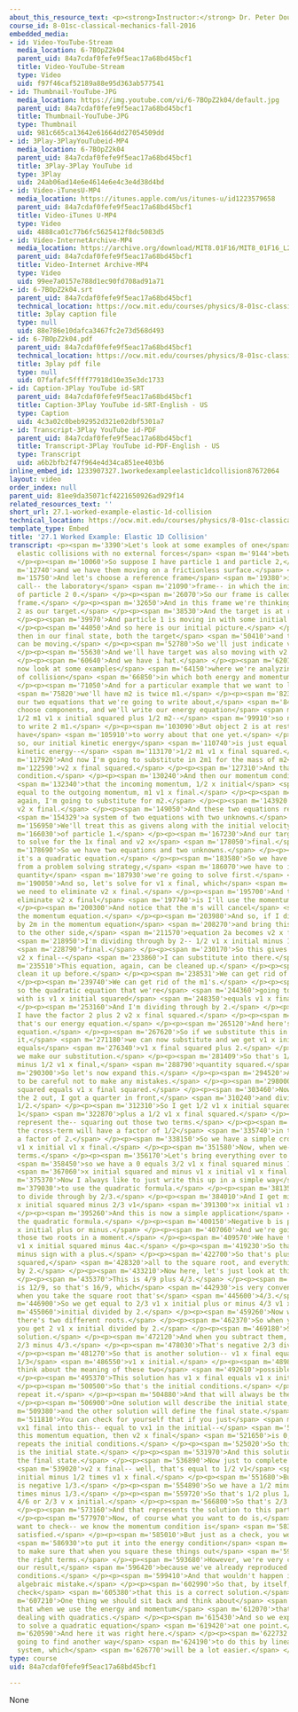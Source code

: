 ```yaml
---
about_this_resource_text: <p><strong>Instructor:</strong> Dr. Peter Dourmashkin</p>
course_id: 8-01sc-classical-mechanics-fall-2016
embedded_media:
- id: Video-YouTube-Stream
  media_location: 6-7BOpZ2k04
  parent_uid: 84a7cdaf0fefe9f5eac17a68bd45bcf1
  title: Video-YouTube-Stream
  type: Video
  uid: f97f46caf52189a88e95d363ab577541
- id: Thumbnail-YouTube-JPG
  media_location: https://img.youtube.com/vi/6-7BOpZ2k04/default.jpg
  parent_uid: 84a7cdaf0fefe9f5eac17a68bd45bcf1
  title: Thumbnail-YouTube-JPG
  type: Thumbnail
  uid: 981c665ca13642e61664dd27054509dd
- id: 3Play-3PlayYouTubeid-MP4
  media_location: 6-7BOpZ2k04
  parent_uid: 84a7cdaf0fefe9f5eac17a68bd45bcf1
  title: 3Play-3Play YouTube id
  type: 3Play
  uid: 24ab06ad14e6e4614e6e4c3e4d38d4bd
- id: Video-iTunesU-MP4
  media_location: https://itunes.apple.com/us/itunes-u/id1223579658
  parent_uid: 84a7cdaf0fefe9f5eac17a68bd45bcf1
  title: Video-iTunes U-MP4
  type: Video
  uid: 4888ca01c77b6fc5625412f8dc5083d5
- id: Video-InternetArchive-MP4
  media_location: https://archive.org/download/MIT8.01F16/MIT8_01F16_L27v01_360p.mp4
  parent_uid: 84a7cdaf0fefe9f5eac17a68bd45bcf1
  title: Video-Internet Archive-MP4
  type: Video
  uid: 99ee7a0157e788d1ec90fd708ad91a71
- id: 6-7BOpZ2k04.srt
  parent_uid: 84a7cdaf0fefe9f5eac17a68bd45bcf1
  technical_location: https://ocw.mit.edu/courses/physics/8-01sc-classical-mechanics-fall-2016/week-9-collision-theory/27.1-worked-example-elastic-1d-collision/27.1-worked-example-elastic-1d-collision/6-7BOpZ2k04.srt
  title: 3play caption file
  type: null
  uid: 88e786e10dafca3467fc2e73d568d493
- id: 6-7BOpZ2k04.pdf
  parent_uid: 84a7cdaf0fefe9f5eac17a68bd45bcf1
  technical_location: https://ocw.mit.edu/courses/physics/8-01sc-classical-mechanics-fall-2016/week-9-collision-theory/27.1-worked-example-elastic-1d-collision/27.1-worked-example-elastic-1d-collision/6-7BOpZ2k04.pdf
  title: 3play pdf file
  type: null
  uid: 07fafafc5ffff77918d10e35e3dc1733
- id: Caption-3Play YouTube id-SRT
  parent_uid: 84a7cdaf0fefe9f5eac17a68bd45bcf1
  title: Caption-3Play YouTube id-SRT-English - US
  type: Caption
  uid: 4c3a02c0beb92952d321e02dbf5301a7
- id: Transcript-3Play YouTube id-PDF
  parent_uid: 84a7cdaf0fefe9f5eac17a68bd45bcf1
  title: Transcript-3Play YouTube id-PDF-English - US
  type: Transcript
  uid: a6b2bfb2f47f964e4d34ca851ee403b6
inline_embed_id: 1233907327.1workedexampleelastic1dcollision87672064
layout: video
order_index: null
parent_uid: 81ee9da35071cf4221650926ad929f14
related_resources_text: ''
short_url: 27.1-worked-example-elastic-1d-collision
technical_location: https://ocw.mit.edu/courses/physics/8-01sc-classical-mechanics-fall-2016/week-9-collision-theory/27.1-worked-example-elastic-1d-collision/27.1-worked-example-elastic-1d-collision
template_type: Embed
title: '27.1 Worked Example: Elastic 1D Collision'
transcript: <p><span m='3390'>Let's look at some examples of one</span> <span m='4920'>dimensional
  elastic collisions with no external forces</span> <span m='9144'>between two particles.</span>
  </p><p><span m='10060'>So suppose I have particle 1 and particle 2,</span> <span
  m='12740'>and we have them moving on a frictionless surface.</span> </p><p><span
  m='15750'>And let's choose a reference frame</span> <span m='19380'>in which we'll
  call-- the laboratory</span> <span m='21090'>frame-- in which the initial velocity
  of particle 2 0.</span> </p><p><span m='26070'>So our frame is called the laboratory
  frame.</span> </p><p><span m='32650'>And in this frame we're thinking of particle
  2 as our target.</span> </p><p><span m='38530'>And the target is at rest.</span>
  </p><p><span m='39970'>And particle 1 is moving in with some initial velocity.</span>
  </p><p><span m='44050'>And so here is our initial picture.</span> </p><p><span m='47920'>And
  then in our final state, both the target</span> <span m='50410'>and the particles
  can be moving.</span> </p><p><span m='52780'>So we'll just indicate v1 final.</span>
  </p><p><span m='55630'>And we'll have target was also moving with v2 final.</span>
  </p><p><span m='60640'>And we have i hat.</span> </p><p><span m='62016'>So let's
  now look at some examples</span> <span m='64150'>where we're analyzing this type
  of collision</span> <span m='66850'>in which both energy and momentum are constant.</span>
  </p><p><span m='71050'>And for a particular example that we want to look at,</span>
  <span m='75820'>we'll have m2 is twice m1.</span> </p><p><span m='82360'>Now, for
  our two equations that we're going to write about,</span> <span m='84850'>we'll
  choose components, and we'll write our energy equation</span> <span m='89260'>as
  1/2 m1 v1 x initial squared plus 1/2 m2--</span> <span m='99910'>so now we're going
  to write 2 m1.</span> </p><p><span m='103090'>But object 2 is at rest, so we don't
  have</span> <span m='105910'>to worry about that one yet.</span> </p><p><span m='108259'>And
  so, our initial kinetic energy</span> <span m='110740'>is just equal to the final
  kinetic energy--</span> <span m='113170'>1/2 m1 v1 x final squared.</span> </p><p><span
  m='117920'>And now I'm going to substitute in 2m1 for the mass of m2</span> <span
  m='122590'>v2 x final squared.</span> </p><p><span m='127310'>And that's our energy
  condition.</span> </p><p><span m='130240'>And then our momentum condition is</span>
  <span m='132340'>that the incoming momentum, 1/2 x initial</span> <span m='135490'>is
  equal to the outgoing momentum, m1 v1 x final.</span> </p><p><span m='140800'>And
  again, I'm going to substitute for m2.</span> </p><p><span m='143920'>That's 2m1
  v2 x final.</span> </p><p><span m='149050'>And these two equations represent</span>
  <span m='154329'>a system of two equations with two unknowns.</span> </p><p><span
  m='156950'>We'll treat this as givens along with the initial velocity</span> <span
  m='166030'>of particle 1.</span> </p><p><span m='167230'>And our target here is
  to solve for the 1x final and v2 x</span> <span m='178050'>final.</span> </p><p><span
  m='178690'>So we have two equations and two unknowns.</span> </p><p><span m='181630'>Now
  it's a quadratic equation.</span> </p><p><span m='183580'>So we have to identify--
  from a problem solving strategy,</span> <span m='186070'>we have to identify which
  quantity</span> <span m='187930'>we're going to solve first.</span> </p><p><span
  m='190050'>And so, let's solve for v1 x final, which</span> <span m='192760'>means
  we need to eliminate v2 x final.</span> </p><p><span m='195700'>And the way I'll
  eliminate v2 x final</span> <span m='197740'>is I'll use the momentum equation.</span>
  </p><p><span m='200300'>And notice that the m's will cancel</span> <span m='202360'>in
  the momentum equation.</span> </p><p><span m='203980'>And so, if I divide through
  by 2m in the momentum equation</span> <span m='208270'>and bring this term over
  to the other side,</span> <span m='211570'>equation 2a becomes v2 x final equals--</span>
  <span m='218950'>I'm dividing through by 2-- 1/2 v1 x initial minus 1/2 v1 x</span>
  <span m='228790'>final.</span> </p><p><span m='230170'>So this gives me a target--
  v2 x final--</span> <span m='233860'>I can substitute into there.</span> </p><p><span
  m='235510'>This equation, again, can be cleaned up.</span> </p><p><span m='237310'>Let's
  clean it up before.</span> </p><p><span m='238531'>We can get rid of the halves.</span>
  </p><p><span m='239740'>We can get rid of the m1's.</span> </p><p><span m='241420'>And
  so the quadratic equation that we're</span> <span m='244360'>going to be working
  with is v1 x initial squared</span> <span m='248350'>equals v1 x final squared.</span>
  </p><p><span m='253160'>And I'm dividing through by 2.</span> </p><p><span m='255220'>So
  I have the factor 2 plus 2 v2 x final squared.</span> </p><p><span m='262070'>Now
  that's our energy equation.</span> </p><p><span m='265120'>And here's our momentum
  equation.</span> </p><p><span m='267620'>So if we substitute this in and square
  it,</span> <span m='271180'>we can now substitute and we get v1 x initial squared
  equals</span> <span m='276340'>v1 x final squared plus 2.</span> </p><p><span m='279200'>Now
  we make our substitution.</span> </p><p><span m='281409'>So that's 1/2 v1 x initial
  minus 1/2 v1 x final,</span> <span m='288790'>quantity squared.</span> </p><p><span
  m='290300'>So let's now expand this.</span> </p><p><span m='294520'>And we have
  to be careful not to make any mistakes.</span> </p><p><span m='298000'>v1 x initial
  squared equals v1 x final squared.</span> </p><p><span m='303460'>Now if I pull
  the 2 out, I got a quarter in front,</span> <span m='310240'>and divide that by
  1/2.</span> </p><p><span m='312310'>So I get 1/2 v1 x initial squared plus another
  1</span> <span m='322870'>plus a 1/2 v1 x final squared.</span> </p><p><span m='327460'>Those
  represent the-- squaring out those two terms.</span> </p><p><span m='330310'>Now
  the cross-term will have a factor of 1/2</span> <span m='335740'>in the front but
  a factor of 2.</span> </p><p><span m='338150'>So we have a simple cross-term of
  v1 x initial v1 x final.</span> </p><p><span m='351580'>Now, when we-- let's collect
  terms.</span> </p><p><span m='356170'>Let's bring everything over to this side</span>
  <span m='358450'>so we have a 0 equals 3/2 v1 x final squared minus 1/2 v1</span>
  <span m='367060'>x initial squared and minus v1 x initial v1 x final.</span> </p><p><span
  m='375370'>Now I always like to just write this up in a simple way</span> <span
  m='379030'>to use the quadratic formula.</span> </p><p><span m='381350'>So I'm going
  to divide through by 2/3.</span> </p><p><span m='384010'>And I get minus 1/3 v1
  x initial squared minus 2/3 v1</span> <span m='391300'>x initial v1 x final.</span>
  </p><p><span m='395260'>And this is now a simple application</span> <span m='397960'>of
  the quadratic formula.</span> </p><p><span m='400150'>Negative b is plus 2/3 v1
  x initial plus or minus.</span> </p><p><span m='407060'>And we're going to interpret
  those two roots in a moment.</span> </p><p><span m='409570'>We have to factor 2/3
  v1 x initial squared minus 4ac.</span> </p><p><span m='419230'>So that's another
  minus sign with a plus.</span> </p><p><span m='422700'>So that's plus 4/3 v1 x initial
  squared,</span> <span m='428320'>all to the square root, and everything divided
  by 2.</span> </p><p><span m='433210'>Now here, let's just look at this factor.</span>
  </p><p><span m='435370'>This is 4/9 plus 4/3.</span> </p><p><span m='439480'>4/3
  is 12/9, so that's 16/9, which</span> <span m='442930'>is very convenient, because
  when you take the square root that's</span> <span m='445600'>4/3.</span> </p><p><span
  m='446900'>So we get equal to 2/3 v1 x initial plus or minus 4/3 v1 x</span> <span
  m='455060'>initial divided by 2.</span> </p><p><span m='459260'>Now we see that
  there's two different roots.</span> </p><p><span m='462370'>So when you add them,
  you get 2 v1 x initial divided by 2.</span> </p><p><span m='469180'>So there's one
  solution.</span> </p><p><span m='472120'>And when you subtract them, you're getting
  2/3 minus 4/3.</span> </p><p><span m='478030'>That's negative 2/3 divided by 2.</span>
  </p><p><span m='481270'>So that is another solution-- v1 x final equals negative
  1/3</span> <span m='486550'>v1 x initial.</span> </p><p><span m='489850'>Now let's
  think about the meaning of these two</span> <span m='492610'>possible solutions.</span>
  </p><p><span m='495370'>This solution has v1 x final equals v1 x initial.</span>
  </p><p><span m='500500'>So that's the initial conditions.</span> </p><p><span m='503710'>Just
  repeat it.</span> </p><p><span m='504880'>And that will always be the case.</span>
  </p><p><span m='506900'>One solution will describe the initial state,</span> <span
  m='509380'>and the other solution will define the final state.</span> </p><p><span
  m='511810'>You can check for yourself that if you just</span> <span m='514000'>put
  vx1 final into this-- equal to vx1 in the initial--</span> <span m='518380'>into
  this momentum equation, then v2 x final</span> <span m='521650'>is 0, which just
  repeats the initial conditions.</span> </p><p><span m='525020'>So this solution
  is the initial state.</span> </p><p><span m='531970'>And this solution, here, is
  the final state.</span> </p><p><span m='536890'>Now just to complete the picture,</span>
  <span m='539020'>v2 x final-- well, that's equal to 1/2 v1</span> <span m='545010'>x
  initial minus 1/2 times v1 x final.</span> </p><p><span m='551680'>But v1 x final
  is negative 1/3.</span> </p><p><span m='554890'>So we have a 1/2 minus 1/2 half
  times minus 1/3.</span> </p><p><span m='559720'>So that's 1/2 plus 1/6, which is
  4/6 or 2/3 v x initial.</span> </p><p><span m='566800'>So that's 2/3 the v1 x initial.</span>
  </p><p><span m='573160'>And that represents the solution to this particular problem.</span>
  </p><p><span m='577970'>Now, of course what you want to do is,</span> <span m='581530'>you
  want to check-- we know the momentum condition is</span> <span m='583810'>already
  satisfied.</span> </p><p><span m='585010'>But just as a check, you would like</span>
  <span m='586930'>to put it into the energy condition</span> <span m='588910'>just
  to make sure that when you square these things out</span> <span m='592150'>you get
  the right terms.</span> </p><p><span m='593680'>However, we're very confident of
  our result,</span> <span m='596420'>because we've already reproduced the initial
  conditions.</span> </p><p><span m='599410'>And that wouldn't happen if we made some
  algebraic mistake.</span> </p><p><span m='602990'>So that, by itself, is a sufficient
  check</span> <span m='605380'>that this is a correct solution.</span> </p><p><span
  m='607210'>One thing we should sit back and think about</span> <span m='609520'>is
  that when we use the energy and momentum</span> <span m='612070'>that we're inevitably
  dealing with quadratics.</span> </p><p><span m='615430'>And so we expect to use--
  to solve a quadratic equation</span> <span m='619420'>at one point.</span> </p><p><span
  m='620590'>And here it was right here.</span> </p><p><span m='622732'>Now we're
  going to find another way</span> <span m='624190'>to do this by linearizing the
  system, which</span> <span m='626770'>will be a lot easier.</span> </p><p></p>
type: course
uid: 84a7cdaf0fefe9f5eac17a68bd45bcf1

---
```

None